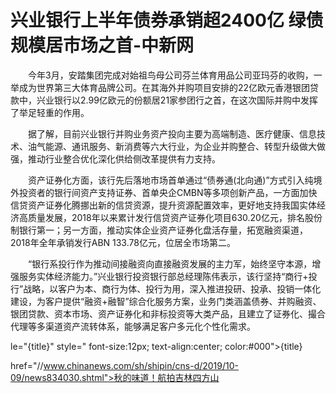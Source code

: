 # 兴业银行上半年债券承销超2400亿 绿债规模居市场之首-中新网

　　今年3月，安踏集团完成对始祖鸟母公司芬兰体育用品公司亚玛芬的收购，一举成为世界第三大体育品牌公司。在其海外并购项目安排的22亿欧元香港银团贷款中，兴业银行以2.99亿欧元的份额居21家参团行之首，在这次国际并购中发挥了举足轻重的作用。

　　据了解，目前兴业银行并购业务资产投向主要为高端制造、医疗健康、信息技术、油气能源、通讯服务、新消费等六大行业，为企业并购整合、转型升级做大做强，推动行业整合优化深化供给侧改革提供有力支持。

　　资产证券化方面，该行先后落地市场首单通过“债券通(北向通)”方式引入纯境外投资者的银行间资产支持证券、首单央企CMBN等多项创新产品，一方面加快信贷资产证券化腾挪出新的信贷资源，提升资源配置效率，更好地支持我国实体经济高质量发展，2018年以来累计发行信贷资产证券化项目630.20亿元，排名股份制银行第一；另一方面，推动实体企业资产证券化盘活存量，拓宽融资渠道，2018年全年承销发行ABN 133.78亿元，位居全市场第二。

　　“银行系投行作为推动间接融资向直接融资发展的主力军，始终坚守本源，增强服务实体经济能力。”兴业银行投资银行部总经理陈伟表示，该行坚持“商行+投行”战略，以客户为本、商行为体、投行为用，深入推进投研、投承、投销一体化建设，为客户提供“融资+融智”综合化服务方案，业务门类涵盖债券、并购融资、银团贷款、资本市场、资产证券化和非标投资等大类产品，且建立了证券化、撮合代理等多渠道资产流转体系，能够满足客户多元化个性化需求。

le="{title}" style=" font-size:12px; text-align:center; color:#000">{title}

href="//www.chinanews.com/sh/shipin/cns-d/2019/10-09/news834030.shtml">秋的味道！航拍吉林四方山
